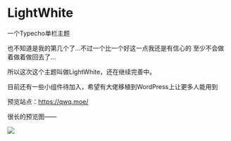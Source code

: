 # LightWhite
一个Typecho单栏主题

也不知道是我的第几个了...不过一个比一个好这一点我还是有信心的 至少不会做着做着做回去了...

所以这次这个主题叫做LightWhite，还在继续完善中。

目前还有一些小组件待加入，希望有大佬移植到WordPress上让更多人能用到

预览站点：https://qwq.moe/

很长的预览图——

![](https://o2hr9ra03.qnssl.com/17-11-26/12961128.jpg?v2)
